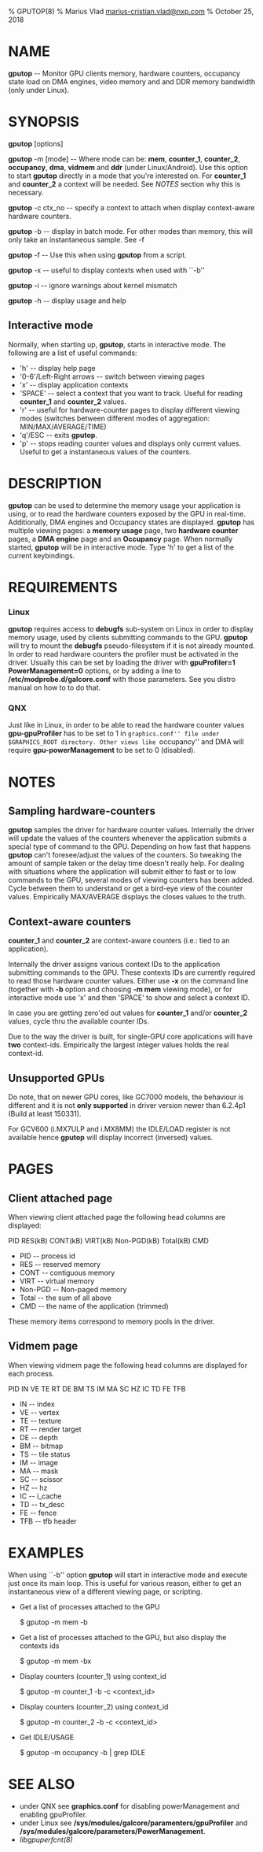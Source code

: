 % GPUTOP(8)
% Marius Vlad <marius-cristian.vlad@nxp.com>
% October 25, 2018

# NAME

**gputop** --  Monitor GPU clients memory, hardware counters, occupancy state
load on DMA engines, video memory and and DDR memory bandwidth (only under
Linux).

# SYNOPSIS

**gputop** [options]

**gputop** -m [mode] -- Where mode can be: **mem**, **counter_1**, **counter_2**,
**occupancy**, **dma**, **vidmem** and **ddr** (under Linux/Android).
Use this option to start **gputop** directly in a mode that you're interested on.
For **counter_1** and **counter_2** a context will be needed.
See *NOTES* section why this is necessary.

**gputop** -c ctx_no -- specify a context to attach when display context-aware
hardware counters.

**gputop** -b -- display in batch mode. For other modes than memory, this will
only take an instantaneous sample. See -f

**gputop** -f -- Use this when using **gputop** from a script.

**gputop** -x -- useful to display contexts when used with ``-b''

**gputop** -i -- ignore warnings about kernel mismatch

**gputop** -h -- display usage and help

## Interactive mode

Normally, when starting up, **gputop**, starts in interactive mode. The
following are a list of useful commands:

* 'h' -- display help page 
* '0-6'/Left-Right arrows -- switch between viewing pages
* 'x' -- display application contexts
* 'SPACE' -- select a context that you want to track. Useful for reading **counter_1** and
**counter_2** values.
* 'r' -- useful for hardware-counter pages to display different viewing modes
(switches between different modes of aggregation: MIN/MAX/AVERAGE/TIME)
* 'q'/ESC -- exits **gputop**.
* 'p' -- stops reading counter values and displays only current values. Useful
to get a instantaneous values of the counters.

# DESCRIPTION

**gputop** can be used to determine the memory usage your application is using,
or to read the hardware counters exposed by the GPU in real-time.
Additionally, DMA engines and Occupancy states are displayed. **gputop** has
multiple viewing pages: a **memory usage** page, two **hardware counter** pages,
a **DMA engine** page and an **Occupancy** page. When normally started,
**gputop** will be in interactive mode.  Type 'h' to get a list of the
current keybindings.

# REQUIREMENTS

### Linux

**gputop** requires access to **debugfs** sub-system on Linux in order to
display memory usage, used by clients submitting commands to the GPU. **gputop**
will try to mount the **debugfs** pseudo-filesystem if it is not already
mounted. In order to read hardware counters the profiler must be
activated in the driver. Usually this can be set by loading the driver
with **gpuProfiler=1 PowerManagement=0** options, or by adding a line 
to **/etc/modprobe.d/galcore.conf** with those parameters. 
See you distro manual on how to to do that.
	
### QNX

Just like in Linux, in order to be able to read the hardware counter values
**gpu-gpuProfiler** has to be set to 1 in ``graphics.conf'' file under
$GRAPHICS_ROOT directory. Other views like ``occupancy'' and DMA will require
**gpu-powerManagement** to be set to 0 (disabled).

# NOTES

## Sampling hardware-counters

**gputop** samples the driver for hardware counter values. Internally the driver
will update the values of the counters whenever the application submits a
special type of command to the GPU. Depending on how fast that happens
**gputop** can't foresee/adjust the values of the counters. So tweaking the
amount of sample taken or the delay time doesn't really help. For dealing with
situations where the application will submit either to fast or to low commands
to the GPU, several modes of viewing counters has been added. Cycle between them
to understand or get a bird-eye view of the counter values.  Empirically
MAX/AVERAGE displays the closes values to the truth.

## Context-aware counters

**counter_1** and **counter_2** are context-aware counters (i.e.: tied to an
application).

Internally the driver assigns various context IDs to the application submitting
commands to the GPU. These contexts IDs are currently required to read those
hardware counter values. Either use **-x** on the command line (together with
**-b** option and choosing **-m mem** viewing mode), or for interactive
mode use 'x' and then 'SPACE' to show and select a context ID.

In case you are getting zero'ed out values for **counter_1** 
and/or **counter_2** values, cycle thru the available counter IDs.

Due to the way the driver is built, for single-GPU core applications will have
**two** context-ids. Empirically the largest integer values holds the real
context-id.

## Unsupported GPUs

Do note, that on newer GPU cores, like GC7000 models, the behaviour is
different and it is not **only supported** in driver version newer than 6.2.4p1
(Build at least 150331).

For GCV600 (i.MX7ULP and i.MX8MM) the IDLE/LOAD register is not available hence
**gputop** will display incorrect (inversed) values.

# PAGES

## Client attached page

When viewing client attached page the following head columns are displayed:

 PID   RES(kB)   CONT(kB)   VIRT(kB)  Non-PGD(kB)  Total(kB)         CMD

* PID -- process id
* RES -- reserved memory
* CONT -- contiguous memory
* VIRT -- virtual memory
* Non-PGD -- Non-paged memory
* Total -- the sum of all above
* CMD -- the name of the application (trimmed)

These memory items correspond to memory pools in the driver.

## Vidmem page

When viewing vidmem page the following head columns are displayed for
each process.

PID    IN    VE    TE    RT    DE    BM    TS    IM    MA    SC    HZ    IC TD    FE   TFB

* IN -- index
* VE -- vertex
* TE -- texture
* RT -- render target
* DE -- depth
* BM -- bitmap
* TS -- tile status
* IM -- image
* MA -- mask
* SC -- scissor
* HZ -- hz
* IC -- i_cache
* TD -- tx_desc
* FE -- fence
* TFB -- tfb header

# EXAMPLES

When using ``-b'' option **gputop** will start in interactive mode and execute
just once its main loop. This is useful for various reason, either to get an
instantaneous view of a different viewing page, or scripting.

* Get a list of processes attached to the GPU

	$ gputop -m mem -b

* Get a list of processes attached to the GPU, but also display the contexts
ids

	$ gputop -m mem -bx

* Display counters (counter_1) using context_id

	$ gputop -m counter_1 -b -c <context_id>

* Display counters (counter_2) using context_id

	$ gputop -m counter_2 -b -c <context_id>

* Get IDLE/USAGE

	$ gputop -m occupancy -b | grep IDLE

# SEE ALSO

* under QNX see **graphics.conf** for disabling powerManagement and
enabling gpuProfiler.
* under Linux see **/sys/modules/galcore/paramenters/gpuProfiler** and
**/sys/modules/galcore/parameters/PowerManagement**.
* *libgpuperfcnt(8)*
